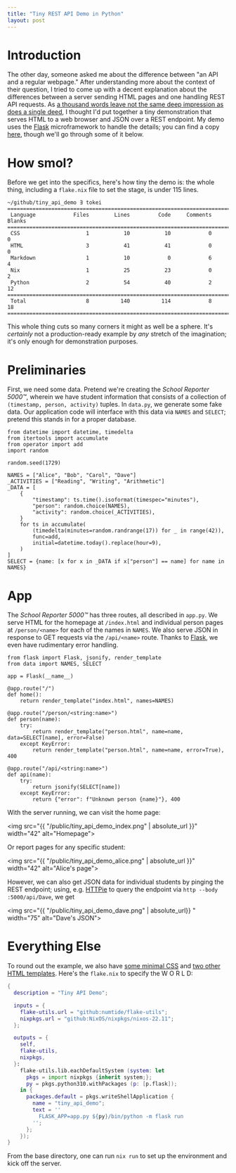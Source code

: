 ```yaml
---
title: "Tiny REST API Demo in Python"
layout: post
---
```


# Introduction

The other day, someone asked me about the difference between "an API and a regular webpage."
After understanding more about the context of their question, I tried to come up with a decent explanation about the differences between a server sending HTML pages and one handling REST API requests.
As [a thousand words leave not the same deep impression as does a single deed](https://en.wikipedia.org/wiki/A_picture_is_worth_a_thousand_words#History), I thought I'd put together a tiny demonstration that serves HTML to a web browser and JSON over a REST endpoint.
My demo uses the [Flask](https://flask.palletsprojects.com/) microframework to handle the details; you can find a copy [here](https://github.com/genos/tiny_api_demo), though we'll go through some of it below.

# How smol?

Before we get into the specifics, here's how tiny the demo is: the whole thing, including a `flake.nix` file to set the stage, is under 115 lines.

```
~/github/tiny_api_demo ∃ tokei
===============================================================================
 Language            Files        Lines         Code     Comments       Blanks
===============================================================================
 CSS                     1           10           10            0            0
 HTML                    3           41           41            0            0
 Markdown                1           10            0            6            4
 Nix                     1           25           23            0            2
 Python                  2           54           40            2           12
===============================================================================
 Total                   8          140          114            8           18
===============================================================================
```

This whole thing cuts so many corners it might as well be a sphere.
It's _certainly_ not a production-ready example by _any_ stretch of the imagination; it's only enough for demonstration purposes.

# Preliminaries

First, we need some data.
Pretend we're creating the _School Reporter 5000™_, wherein we have student information that consists of a collection of `(timestamp, person, activity)` tuples.
In `data.py`, we generate some fake data.
Our application code will interface with this data via `NAMES` and `SELECT`; pretend this stands in for a proper database.

```
from datetime import datetime, timedelta
from itertools import accumulate
from operator import add
import random

random.seed(1729)

NAMES = ["Alice", "Bob", "Carol", "Dave"]
_ACTIVITIES = ["Reading", "Writing", "Arithmetic"]
_DATA = [
    {
        "timestamp": ts.time().isoformat(timespec="minutes"),
        "person": random.choice(NAMES),
        "activity": random.choice(_ACTIVITIES),
    }
    for ts in accumulate(
        (timedelta(minutes=random.randrange(17)) for _ in range(42)),
        func=add,
        initial=datetime.today().replace(hour=9),
    )
]
SELECT = {name: [x for x in _DATA if x["person"] == name] for name in NAMES}
```

# App

The _School Reporter 5000™_ has three routes, all described in `app.py`.
We serve HTML for the homepage at `/index.html` and individual person pages at `/person/<name>` for each of the names in `NAMES`.
We also serve JSON in response to GET requests via the `/api/<name>` route.
Thanks to [Flask](https://flask.palletsprojects.com/), we even have rudimentary error handling.

```
from flask import Flask, jsonify, render_template
from data import NAMES, SELECT

app = Flask(__name__)

@app.route("/")
def home():
    return render_template("index.html", names=NAMES)

@app.route("/person/<string:name>")
def person(name):
    try:
        return render_template("person.html", name=name, data=SELECT[name], error=False)
    except KeyError:
        return render_template("person.html", name=name, error=True), 400

@app.route("/api/<string:name>")
def api(name):
    try:
        return jsonify(SELECT[name])
    except KeyError:
        return {"error": f"Unknown person {name}"}, 400
```

With the server running, we can visit the home page:

<img src="{{ "/public/tiny_api_demo_index.png" | absolute_url }}" width="42" alt="Homepage">

Or report pages for any specific student:

<img src="{{ "/public/tiny_api_demo_alice.png" | absolute_url }}" width="42" alt="Alice's page">

However, we can also get JSON data for individual students by pinging the REST endpoint; using, e.g. [HTTPie](https://httpie.org) to query the endpoint via `http --body :5000/api/Dave`, we get

<img src="{{ "/public/tiny_api_demo_dave.png" | absolute_url}} " width="75" alt="Dave's JSON">


# Everything Else

To round out the example, we also have [some minimal CSS](https://github.com/genos/tiny_api_demo/blob/main/static/styles.css) and [two other HTML templates](https://github.com/genos/tiny_api_demo/blob/main/templates).
Here's the `flake.nix` to specify the W O R L D:

```nix
{
  description = "Tiny API Demo";

  inputs = {
    flake-utils.url = "github:numtide/flake-utils";
    nixpkgs.url = "github:NixOS/nixpkgs/nixos-22.11";
  };

  outputs = {
    self,
    flake-utils,
    nixpkgs,
  }:
    flake-utils.lib.eachDefaultSystem (system: let
      pkgs = import nixpkgs {inherit system;};
      py = pkgs.python310.withPackages (p: [p.flask]);
    in {
      packages.default = pkgs.writeShellApplication {
        name = "tiny_api_demo";
        text = ''
          FLASK_APP=app.py ${py}/bin/python -m flask run
        '';
      };
    });
}
```

From the base directory, one can run `nix run` to set up the environment and kick off the server.
